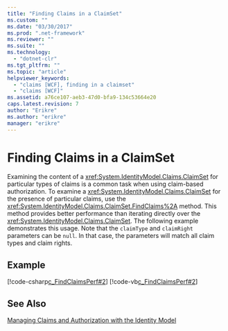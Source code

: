 ```yaml
---
title: "Finding Claims in a ClaimSet"
ms.custom: ""
ms.date: "03/30/2017"
ms.prod: ".net-framework"
ms.reviewer: ""
ms.suite: ""
ms.technology: 
  - "dotnet-clr"
ms.tgt_pltfrm: ""
ms.topic: "article"
helpviewer_keywords: 
  - "claims [WCF], finding in a claimset"
  - "claims [WCF]"
ms.assetid: a76ce107-aeb3-47d0-bfa9-134c53664e20
caps.latest.revision: 7
author: "Erikre"
ms.author: "erikre"
manager: "erikre"
---
```

# Finding Claims in a ClaimSet
Examining the content of a <xref:System.IdentityModel.Claims.ClaimSet> for particular types of claims is a common task when using claim-based authorization. To examine a <xref:System.IdentityModel.Claims.ClaimSet> for the presence of particular claims, use the <xref:System.IdentityModel.Claims.ClaimSet.FindClaims%2A> method. This method provides better performance than iterating directly over the <xref:System.IdentityModel.Claims.ClaimSet>. The following example demonstrates this usage. Note that the `claimType` and `claimRight` parameters can be `null`. In that case, the parameters will match all claim types and claim rights.  
  
## Example  
 [!code-csharp[c_FindClaimsPerf#2](../../../../samples/snippets/csharp/VS_Snippets_CFX/c_findclaimsperf/cs/c_findclaimsperf.cs#2)]
 [!code-vb[c_FindClaimsPerf#2](../../../../samples/snippets/visualbasic/VS_Snippets_CFX/c_findclaimsperf/vb/c_findclaimsperf.vb#2)]  
  
## See Also  
 [Managing Claims and Authorization with the Identity Model](../../../../docs/framework/wcf/feature-details/managing-claims-and-authorization-with-the-identity-model.md)
